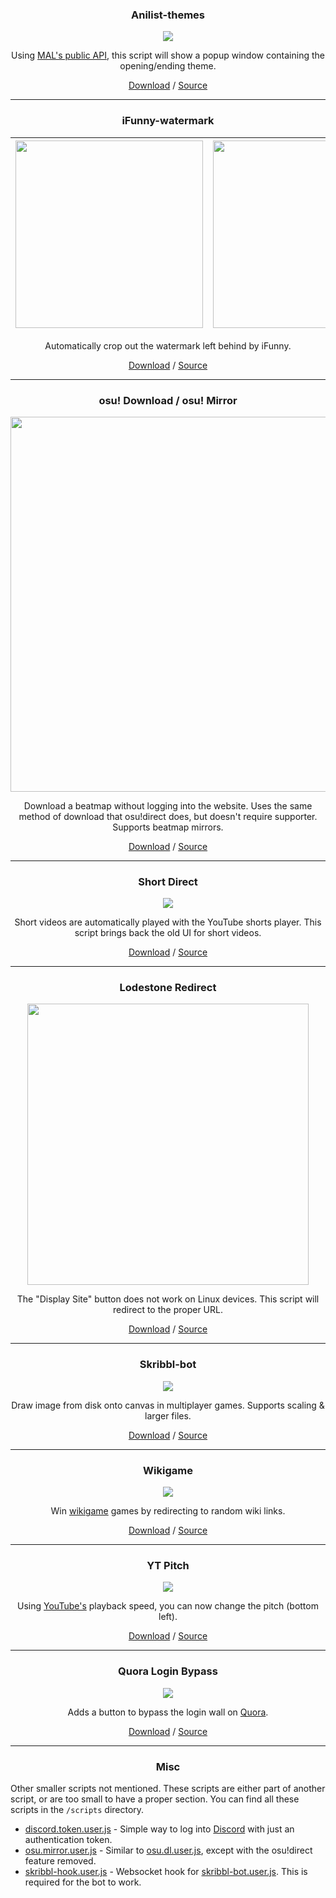 <h3 align="center">Anilist-themes</h3>
<p align="center">
    <img src="https://raw.githubusercontent.com/Cyan903/Static-github/main/Userscripts/README/anilist-themes.gif" />
</p>

<p align="center">
    Using <a href="https://myanimelist.net/apiconfig/references/api/v2">MAL's public API</a>, this script will show a popup window containing the opening/ending theme.
</p>

<p align="center">
    <a href="https://github.com/Cyan903/Userscripts/raw/main/scripts/anilist-themes.user.js">Download</a> / <a href="https://github.com/Cyan903/Userscripts/blob/main/scripts/anilist-themes.user.js">Source</a> 
</p>

---

<h3 align="center">iFunny-watermark</h3>
<div align="center">

| <img src="https://raw.githubusercontent.com/Cyan903/Static-github/main/Userscripts/README/ifunny-download-watermark.png" width="300" height="300"> | <img src="https://raw.githubusercontent.com/Cyan903/Static-github/main/Userscripts/README/ifunny-download.png" width="300" height="300"> |
| -------------------------------------------------------------------------------------------------------------------------------------------------- | ---------------------------------------------------------------------------------------------------------------------------------------- |

</div>

<p align="center">
    Automatically crop out the watermark left behind by iFunny.
</p>

<p align="center">
    <a href="https://github.com/Cyan903/Userscripts/raw/main/scripts/ifunny-download-watermark.user.js">Download</a> / <a href="https://github.com/Cyan903/Userscripts/blob/main/scripts/ifunny-download-watermark.user.js">Source</a> 
</p>

---

<h3 align="center">osu! Download / osu! Mirror</h3>
<p align="center">
    <img src="https://raw.githubusercontent.com/Cyan903/Static-github/main/Userscripts/README/osu.dl.png" height="600" />
</p>

<p align="center">
    Download a beatmap without logging into the website. Uses the same method of download that osu!direct does, but doesn't require supporter. Supports beatmap mirrors.
</p>

<p align="center">
    <a href="https://github.com/Cyan903/Userscripts/raw/main/scripts/osu.dl.user.js">Download</a> / <a href="https://github.com/Cyan903/Userscripts/blob/main/scripts/osu.dl.user.js">Source</a> 
</p>

---

<h3 align="center">Short Direct</h3>
<p align="center">
    <img src="https://raw.githubusercontent.com/Cyan903/Static-github/main/Userscripts/README/short-direct.png" />
</p>

<p align="center">
    Short videos are automatically played with the YouTube shorts player. This script brings back the old UI for short videos.
</p>

<p align="center">
    <a href="https://github.com/Cyan903/Userscripts/raw/main/scripts/short-direct.user.js">Download</a> / <a href="https://github.com/Cyan903/Userscripts/blob/main/scripts/short-direct.user.js">Source</a> 
</p>

---

<h3 align="center">Lodestone Redirect</h3>
<p align="center">
    <img src="https://raw.githubusercontent.com/Cyan903/Static-github/main/Userscripts/README/lodestone-fix.png" height="450" />
</p>

<p align="center">
    The "Display Site" button does not work on Linux devices. This script will redirect to the proper URL.
</p>

<p align="center">
    <a href="https://github.com/Cyan903/Userscripts/raw/main/scripts/lodestone-redirect.user.js">Download</a> / <a href="https://github.com/Cyan903/Userscripts/blob/main/scripts/lodestone-redirect.user.js">Source</a> 
</p>

---

<h3 align="center">Skribbl-bot</h3>
<p align="center">
    <img src="https://raw.githubusercontent.com/Cyan903/Static-github/main/Userscripts/README/skribbl-bot.png" />
</p>

<p align="center">
    Draw image from disk onto canvas in multiplayer games. Supports scaling & larger files.
</p>

<p align="center">
    <a href="https://github.com/Cyan903/Userscripts/raw/main/scripts/skribbl-bot.user.js">Download</a> / <a href="https://github.com/Cyan903/Userscripts/blob/main/scripts/skribbl-bot.user.js">Source</a> 
</p>

---

<h3 align="center">Wikigame</h3>
<p align="center">
    <img src="https://raw.githubusercontent.com/Cyan903/Static-github/main/Userscripts/README/wikigame.gif" />
</p>

<p align="center">
    Win <a href="https://www.thewikigame.com/">wikigame</a> games by redirecting to random wiki links.
</p>

<p align="center">
    <a href="https://github.com/Cyan903/Userscripts/raw/main/scripts/wikigame.user.js">Download</a> / <a href="https://github.com/Cyan903/Userscripts/blob/main/scripts/wikigame.user.js">Source</a> 
</p>

---

<h3 align="center">YT Pitch</h3>
<p align="center">
    <img src="https://raw.githubusercontent.com/Cyan903/Static-github/main/Userscripts/README/yt-pitch.png" />
</p>

<p align="center">
    Using <a href="https://www.youtube.com">YouTube's</a> playback speed, you can now change the pitch (bottom left).
</p>

<p align="center">
    <a href="https://github.com/Cyan903/Userscripts/raw/main/scripts/yt-pitch.user.js">Download</a> / <a href="https://github.com/Cyan903/Userscripts/blob/main/scripts/yt-pitch.user.js">Source</a> 
</p>

---

<h3 align="center">Quora Login Bypass</h3>
<p align="center">
    <img src="https://raw.githubusercontent.com/Cyan903/Static-github/main/Userscripts/README/quora-bypass.png" />
</p>

<p align="center">
    Adds a button to bypass the login wall on <a href="https://www.quora.com/">Quora</a>.
</p>

<p align="center">
    <a href="https://github.com/Cyan903/Userscripts/raw/main/scripts/quora-bypass.user.js">Download</a> / <a href="https://github.com/Cyan903/Userscripts/blob/main/scripts/quora-bypass.user.js">Source</a> 
</p>

---

<h3 align="center">Misc</h3>

Other smaller scripts not mentioned. These scripts are either part of another script, or are too small to have a proper section. You can find all these scripts in the `/scripts` directory.

-   [discord.token.user.js](https://github.com/Cyan903/Userscripts/blob/main/scripts/discord.token.user.js) - Simple way to log into [Discord](https://discord.com/) with just an authentication token.
-   [osu.mirror.user.js](https://github.com/Cyan903/Userscripts/blob/main/scripts/osu.mirror.user.js) - Similar to [osu.dl.user.js](https://github.com/Cyan903/Userscripts/blob/main/scripts/osu.dl.user.js), except with the osu!direct feature removed.
-   [skribbl-hook.user.js](https://github.com/Cyan903/Userscripts/blob/main/scripts/skribbl-hook.user.js) - Websocket hook for [skribbl-bot.user.js](https://github.com/Cyan903/Userscripts/blob/main/scripts/skribbl-bot.user.js). This is required for the bot to work.
